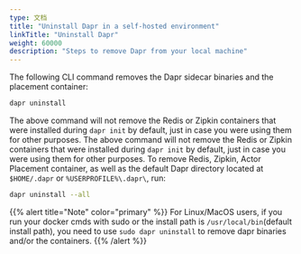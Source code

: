 ```yaml
---
type: 文档
title: "Uninstall Dapr in a self-hosted environment"
linkTitle: "Uninstall Dapr"
weight: 60000
description: "Steps to remove Dapr from your local machine"
---
```


The following CLI command removes the Dapr sidecar binaries and the placement container:

```bash
dapr uninstall
```
The above command will not remove the Redis or Zipkin containers that were installed during `dapr init` by default, just in case you were using them for other purposes. The above command will not remove the Redis or Zipkin containers that were installed during `dapr init` by default, just in case you were using them for other purposes. To remove Redis, Zipkin, Actor Placement container, as well as the default Dapr directory located at `$HOME/.dapr` or `%USERPROFILE%\.dapr\`, run:

```bash
dapr uninstall --all
```

{{% alert title="Note" color="primary" %}}
For Linux/MacOS users, if you run your docker cmds with sudo or the install path is `/usr/local/bin`(default install path), you need to use `sudo dapr uninstall` to remove dapr binaries and/or the containers.
{{% /alert %}}